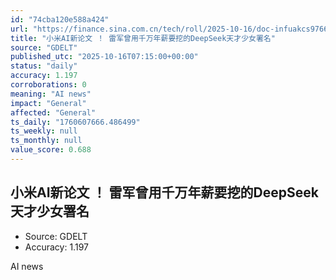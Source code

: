 ```yaml
---
id: "74cba120e588a424"
url: "https://finance.sina.com.cn/tech/roll/2025-10-16/doc-infuakcs9766247.shtml"
title: "小米AI新论文 ！ 雷军曾用千万年薪要挖的DeepSeek天才少女署名"
source: "GDELT"
published_utc: "2025-10-16T07:15:00+00:00"
status: "daily"
accuracy: 1.197
corroborations: 0
meaning: "AI news"
impact: "General"
affected: "General"
ts_daily: "1760607666.486499"
ts_weekly: null
ts_monthly: null
value_score: 0.688
---
```

## 小米AI新论文 ！ 雷军曾用千万年薪要挖的DeepSeek天才少女署名

- Source: GDELT
- Accuracy: 1.197

AI news
